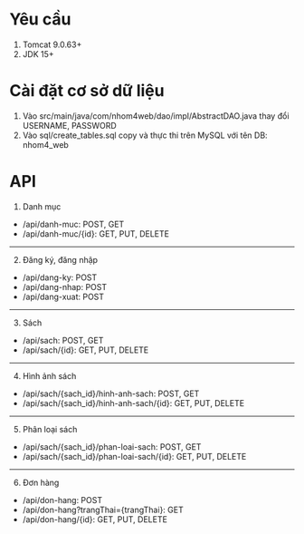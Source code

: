 # Yêu cầu
1. Tomcat 9.0.63+
2. JDK 15+

# Cài đặt cơ sở dữ liệu</h1>
1. Vào src/main/java/com/nhom4web/dao/impl/AbstractDAO.java thay đổi USERNAME, PASSWORD
2. Vào sql/create_tables.sql copy và thực thi trên MySQL với tên DB: nhom4_web

# API
1. Danh mục
- /api/danh-muc: POST, GET
- /api/danh-muc/{id}: GET, PUT, DELETE
----------------------------------------------
2. Đăng ký, đăng nhập
- /api/dang-ky: POST
- /api/dang-nhap: POST
- /api/dang-xuat: POST
----------------------------------------------
3. Sách
- /api/sach: POST, GET
- /api/sach/{id}: GET, PUT, DELETE
----------------------------------------------
4. Hình ảnh sách
- /api/sach/{sach_id}/hinh-anh-sach: POST, GET
- /api/sach/{sach_id}/hinh-anh-sach/{id}: GET, PUT, DELETE
----------------------------------------------
5. Phân loại sách
- /api/sach/{sach_id}/phan-loai-sach: POST, GET
- /api/sach/{sach_id}/phan-loai-sach/{id}: GET, PUT, DELETE
----------------------------------------------
6. Đơn hàng
- /api/don-hang: POST
- /api/don-hang?trangThai={trangThai}: GET
- /api/don-hang/{id}: GET, PUT, DELETE
